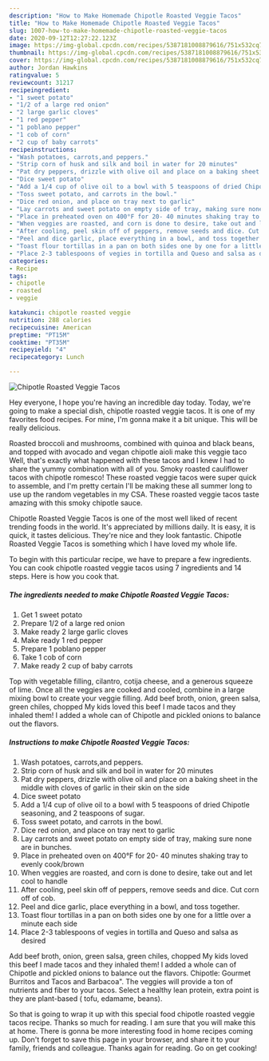```yaml
---
description: "How to Make Homemade Chipotle Roasted Veggie Tacos"
title: "How to Make Homemade Chipotle Roasted Veggie Tacos"
slug: 1007-how-to-make-homemade-chipotle-roasted-veggie-tacos
date: 2020-09-12T12:27:22.123Z
image: https://img-global.cpcdn.com/recipes/5387181008879616/751x532cq70/chipotle-roasted-veggie-tacos-recipe-main-photo.jpg
thumbnail: https://img-global.cpcdn.com/recipes/5387181008879616/751x532cq70/chipotle-roasted-veggie-tacos-recipe-main-photo.jpg
cover: https://img-global.cpcdn.com/recipes/5387181008879616/751x532cq70/chipotle-roasted-veggie-tacos-recipe-main-photo.jpg
author: Jordan Hawkins
ratingvalue: 5
reviewcount: 31217
recipeingredient:
- "1 sweet potato"
- "1/2 of a large red onion"
- "2 large garlic cloves"
- "1 red pepper"
- "1 poblano pepper"
- "1 cob of corn"
- "2 cup of baby carrots"
recipeinstructions:
- "Wash potatoes, carrots,and peppers."
- "Strip corn of husk and silk and boil in water for 20 minutes"
- "Pat dry peppers, drizzle with olive oil and place on a baking sheet in the middle with cloves of garlic in their skin on the side"
- "Dice sweet potato"
- "Add a 1/4 cup of olive oil to a bowl with 5 teaspoons of dried Chipotle seasoning, and 2 teaspoons of sugar."
- "Toss sweet potato, and carrots in the bowl."
- "Dice red onion, and place on tray next to garlic"
- "Lay carrots and sweet potato on empty side of tray, making sure none are in bunches."
- "Place in preheated oven on 400°F for 20- 40 minutes shaking tray to evenly cook/brown"
- "When veggies are roasted, and corn is done to desire, take out and let cool to handle"
- "After cooling, peel skin off of peppers, remove seeds and dice. Cut corn off of cob."
- "Peel and dice garlic, place everything in a bowl, and toss together."
- "Toast flour tortillas in a pan on both sides one by one for a little over a minute each side"
- "Place 2-3 tablespoons of vegies in tortilla and Queso and salsa as desired"
categories:
- Recipe
tags:
- chipotle
- roasted
- veggie

katakunci: chipotle roasted veggie 
nutrition: 288 calories
recipecuisine: American
preptime: "PT15M"
cooktime: "PT35M"
recipeyield: "4"
recipecategory: Lunch

---
```



![Chipotle Roasted Veggie Tacos](https://img-global.cpcdn.com/recipes/5387181008879616/751x532cq70/chipotle-roasted-veggie-tacos-recipe-main-photo.jpg)

Hey everyone, I hope you're having an incredible day today. Today, we're going to make a special dish, chipotle roasted veggie tacos. It is one of my favorites food recipes. For mine, I'm gonna make it a bit unique. This will be really delicious.

Roasted broccoli and mushrooms, combined with quinoa and black beans, and topped with avocado and vegan chipotle aioli make this veggie taco Well, that&#39;s exactly what happened with these tacos and I knew I had to share the yummy combination with all of you. Smoky roasted cauliflower tacos with chipotle romesco! These roasted veggie tacos were super quick to assemble, and I&#39;m pretty certain I&#39;ll be making these all summer long to use up the random vegetables in my CSA. These roasted veggie tacos taste amazing with this smoky chipotle sauce.

Chipotle Roasted Veggie Tacos is one of the most well liked of recent trending foods in the world. It's appreciated by millions daily. It is easy, it is quick, it tastes delicious. They're nice and they look fantastic. Chipotle Roasted Veggie Tacos is something which I have loved my whole life.


To begin with this particular recipe, we have to prepare a few ingredients. You can cook chipotle roasted veggie tacos using 7 ingredients and 14 steps. Here is how you cook that.

<!--inarticleads1-->

##### The ingredients needed to make Chipotle Roasted Veggie Tacos:

1. Get 1 sweet potato
1. Prepare 1/2 of a large red onion
1. Make ready 2 large garlic cloves
1. Make ready 1 red pepper
1. Prepare 1 poblano pepper
1. Take 1 cob of corn
1. Make ready 2 cup of baby carrots


Top with vegetable filling, cilantro, cotija cheese, and a generous squeeze of lime. Once all the veggies are cooked and cooled, combine in a large mixing bowl to create your veggie filling. Add beef broth, onion, green salsa, green chiles, chopped My kids loved this beef I made tacos and they inhaled them! I added a whole can of Chipotle and pickled onions to balance out the flavors. 

<!--inarticleads2-->

##### Instructions to make Chipotle Roasted Veggie Tacos:

1. Wash potatoes, carrots,and peppers.
1. Strip corn of husk and silk and boil in water for 20 minutes
1. Pat dry peppers, drizzle with olive oil and place on a baking sheet in the middle with cloves of garlic in their skin on the side
1. Dice sweet potato
1. Add a 1/4 cup of olive oil to a bowl with 5 teaspoons of dried Chipotle seasoning, and 2 teaspoons of sugar.
1. Toss sweet potato, and carrots in the bowl.
1. Dice red onion, and place on tray next to garlic
1. Lay carrots and sweet potato on empty side of tray, making sure none are in bunches.
1. Place in preheated oven on 400°F for 20- 40 minutes shaking tray to evenly cook/brown
1. When veggies are roasted, and corn is done to desire, take out and let cool to handle
1. After cooling, peel skin off of peppers, remove seeds and dice. Cut corn off of cob.
1. Peel and dice garlic, place everything in a bowl, and toss together.
1. Toast flour tortillas in a pan on both sides one by one for a little over a minute each side
1. Place 2-3 tablespoons of vegies in tortilla and Queso and salsa as desired


Add beef broth, onion, green salsa, green chiles, chopped My kids loved this beef I made tacos and they inhaled them! I added a whole can of Chipotle and pickled onions to balance out the flavors. Chipotle: Gourmet Burritos and Tacos and Barbacoa&#34;. The veggies will provide a ton of nutrients and fiber to your tacos. Select a healthy lean protein, extra point is they are plant-based ( tofu, edamame, beans). 

So that is going to wrap it up with this special food chipotle roasted veggie tacos recipe. Thanks so much for reading. I am sure that you will make this at home. There is gonna be more interesting food in home recipes coming up. Don't forget to save this page in your browser, and share it to your family, friends and colleague. Thanks again for reading. Go on get cooking!
